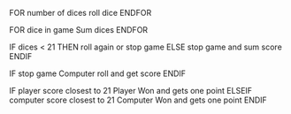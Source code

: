 FOR number of dices
    roll dice
ENDFOR

FOR dice in game
    Sum dices
ENDFOR

IF dices < 21 THEN
    roll again or stop game
ELSE
    stop game and sum score
ENDIF 

IF stop game
    Computer roll and get score
ENDIF

IF player score closest to 21
    Player Won and gets one point
ELSEIF computer score closest to 21
    Computer Won and gets one point
ENDIF


